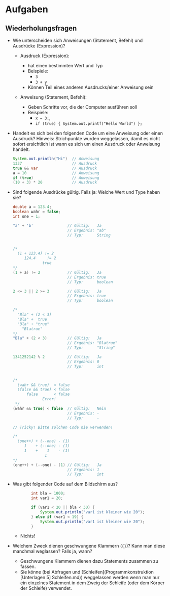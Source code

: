 # Aufgaben

## Wiederholungsfragen

- Wie unterscheiden sich Anweisungen (Statement, Befehl) und Ausdrücke (Expression)?

  - Ausdruck (Expression):
     - hat einen bestimmten Wert und Typ
     - Beispiele:
       - `3`
       - `3 + y`
     - Können Teil eines anderen Ausdrucks/einer Anweisung sein

  - Anweisung (Statement, Befehl):
    - Geben Schritte vor, die der Computer ausführen soll
    - Beispiele:
      - `x = 3;`,
      - `if (true) { System.out.printf("Hello World") };`

- Handelt es sich bei den folgenden Code um eine Anweisung oder einen Ausdruck? Hinweis: Strichpunkte wurden weggelassen, damit es nicht sofort ersichtlich ist wann es sich um einen Ausdruck oder Anweisung handelt.

  ```java
  System.out.println("Hi")  // Anweisung
  1337                      // Ausdruck
  true && var               // Ausdruck
  a = 10                    // Anweisung
  if (true)                 // Anweisung
  (10 + 3) * 20             // Ausdruck
  ```

- Sind folgende Ausdrücke gültig. Falls ja: Welche Wert und Type haben sie?

  ```java
  double a = 123.4;
  boolean wahr = false;
  int one = 1;

  "a" + 'b'               // Gültig:   Ja
                          // Ergebnis: "ab"
                          // Typ:      String


  /*
    (1 + 123.4) != 2
       124.4     != 2
               true
  */
  (1 + a) != 2            // Gültig:   Ja
                          // Ergebnis: true
                          // Typ:      boolean

  2 <= 3 || 2 >= 3        // Gültig:   Ja
                          // Ergebnis: true
                          // Typ:      boolean

  /*
    "Bla" + (2 < 3)
    "Bla" +  true
    "Bla" + "true"
      "Blatrue"
  */
  "Bla" + (2 < 3)         // Gültig:   Ja
                          // Ergebnis: "Blatrue"
                          // Typ:      "String"

  1341252142 % 2          // Gültig:   Ja
                          // Ergebnis: 0
                          // Typ:      int


  /*
    (wahr && true)  < false
    (false && true) < false
        false       < false
               Error!
   */
  (wahr && true) < false  // Gültig:   Nein
                          // Ergebnis: -
                          // Typ:      -

  // Tricky! Bitte solchen Code nie verwenden!

  /*
    (one++) + (--one) - (1)
       1    + (--one) - (1)
       1    +    1    - (1)
                1
  */
  (one++) + (--one) - (1) // Gültig:   Ja
                          // Ergebnis: 1
                          // Typ:      int
  ```

- Was gibt folgender Code auf dem Bildschirm aus?

  ```java
          int bla = 1000;
          int var1 = 20;

          if (var1 < 20 || bla < 30) {
              System.out.println("var1 ist kleiner wie 20");
          } else if (var1 < 19) {
              System.out.println("var1 ist kleiner wie 20");
          }
  ```

  - Nichts!

- Welchem Zweck dienen geschwungene Klammern (`{}`)? Kann man diese manchmal weglassen? Falls ja, wann?

   - Geschwungene Klammern dienen dazu Statements zusammen zu fassen.
   - Sie könne (bei Abfragen und [Schleifen](Programmkonstruktion [Unterlagen 5] Schleifen.md)) weggelassen werden wenn man nur ein einzelnes Statement in dem Zweig der Schleife (oder dem Körper der Schleife) verwendet.
